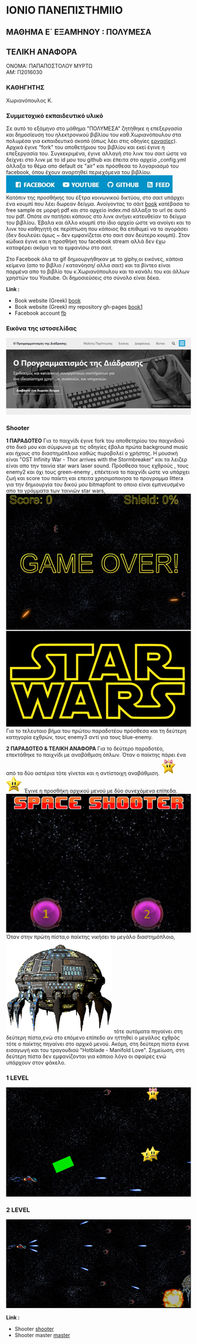 # ΙΟΝΙΟ ΠΑΝΕΠΙΣΤΗΜΙΙΟ
## ΜΑΘΗΜΑ Ε΄ ΕΞΑΜΗΝΟΥ : ΠΟΛΥΜΕΣΑ
## ΤΕΛΙΚΗ ΑΝΑΦΟΡΑ
ΟΝΟΜΑ: ΠΑΠΑΠΟΣΤΟΛΟΥ ΜΥΡΤΩ  
ΑΜ: Π2016030

### ΚΑΘΗΓΗΤΗΣ
Χωριανόπουλος Κ.
	
### Συμμετοχικό εκπαιδευτικό υλικό
Σε αυτό το εξάμηνο στο μάθημα "ΠΟΛΥΜΕΣΑ" ζητήθηκε η επεξεργασία και δημοσίευση του ηλεκτρονικού βιβλίου του καθ.Xωριανόπουλου
στα πολυμέσα για εκπαιδευτικό σκοπό (όπως λέει στις οδηγίες [εργασίες](https://courses-ionio.github.io/projects/)).
Αρχικά έγινε "fork" του αποθετήριου του βιβλίου και εκεί έγινε η επεξεργασία του. 
Συγκεκριμένα, έγινε αλλαγή στο λινκ του σαιτ ώστε να δείχνει 
στο λινκ με το id μου του github και έπειτα στο αρχείο _config.yml άλλαξα το θέμα 
απο default σε "air" και πρόσθεσα το λογαριασμό του facebook, όπου έχουν αναρτηθεί 
περιεχόμενα του βιβλίου.
![Facebook](https://github.com/MyrtoP/gr/blob/gh-pages/site%20report/fb.jpg) 
Κατόπιν της προσθήκης του έξτρα κοινωνικού δικτύου, στο σαιτ υπάρχει ένα κουμπί που λέει δωρεαν δείγμα.
Ανοίγοντας το σάιτ [book](https://leanpub.com/pibook) κατέβασα το free sample σε μορφή pdf 
και στο αρχείο index.md άλλαξα το url σε αυτό του pdf.
Οπότε αν πατήσει κάποιος στο λινκ ανήγει κατευθείαν το δείγμα του βιβλίου. 
Έβαλα και άλλο κουμπί στο ίδιο αρχείο ώστε να ανοίγει και το λινκ του καθηγητή σε περίπτωση που κάποιος
θα επιθυμεί να το αγοράσει (δεν δουλεύει όμως ~ δεν εμφανίζεται στο σαιτ σαν δεύτερο κουμπί).
Στον κώδικα έγινε και η προσθήκη του facebook stream αλλά δεν έχω καταφέρει ακόμα να το εμφανίσω στο σαιτ.

Στο Facebook όλα τα gif δημιουργήθηκαν με το giphy,οι εικόνες, κάποια κείμενα (απο το βιβλιο / κατανόηση/ αλλα σαιτ)
και τα βίντεο είναι παρμένα απο το βιβλίο του κ.Χωριανόπουλου και το κανάλι του και άλλων χρηστών του Youtube.
Οι δημοσιεύσεις στο σύνολο είναι δέκα.

**Link :** 
- Book website (Greek) [book](https://mibook.org/gr) 
- Book website (Greek) my repository gh-pages [book1](https://myrtop.github.io/gr/) 
- Facebook account [fb](https://www.facebook.com/mirto.papa.967)

### Eικόνα της ιστοσελίδας
![Site](https://github.com/MyrtoP/gr/blob/gh-pages/site%20report/site.png)


### Shooter 
**1 ΠΑΡΑΔΟΤΕΟ**
Για το παιχνίδι έγινε fork του αποθετηρίου του παιχνιδιού στο δικό μου 
και σύμφωνα με τις οδηγίες έβαλα πρώτα background music και ήχους στο διαστημόπλοιο καθώς πυροβολεί ο χρήστης.
Η μουσική είναι "OST Infinity War - Thor arrives with the Stormbreaker" και τα λειζερ
είναι απο την ταινία star wars laser sound.
Πρόσθεσα τους εχθρούς , τους enemy2 και όχι τους green-enemy , επέκτεινα το παιχνίδι
ώστε να υπάρχει ζωή και score του παίκτη και επειτα χρησιμοποιησα το προγραμμα
littera για την δημιουργία του δικού μου bitmapfont το οποιο είναι
εμπνευσμένο απο τα γράμματα των ταινιών star wars,
![StarWarsLetters](https://github.com/MyrtoP/Shooter/blob/gh-pages/game%20report/BitmapFont.png)
![StarWarsFont](https://github.com/MyrtoP/Shooter/blob/gh-pages/game%20report/star_wars.png)
Για το τελευταιο βήμα του πρώτου παραδοτέου πρόσθεσα και τη δεύτερη κατηγορία εχθρών, τους enemy3 αντί για τους blue-enemy.

**2 ΠΑΡΑΔΟΤΕΟ & ΤΕΛΙΚΗ ΑΝΑΦΟΡΑ**
Για το δεύτερο παραδοτέο, επεκτάθηκε το παιχνίδι με αναβάθμιση όπλων.
Όταν ο παίκτης πάρει ένα από τα δύο αστέρια τότε γίνεται και η αντίστοιχη αναβάθμιση.
![starOne](https://github.com/MyrtoP/Shooter/blob/gh-pages/game%20report/star.png)
![starTwo](https://github.com/MyrtoP/Shooter/blob/gh-pages/game%20report/mr_star.png)
Έγινε η προσθήκη αρχικού μενού με δύο συνεχόμενα επίπεδα. ![Menu](https://github.com/MyrtoP/Shooter/blob/gh-pages/game%20report/menu.png)
Όταν στην πρώτη πίστα,ο παίκτης νικήσει το μεγάλο διαστημόπλοιο,  ![Enemy](https://github.com/MyrtoP/Shooter/blob/gh-pages/game%20report/output-onlinepngtools%20(1).png)
τότε αυτόματα πηγαίνει στη δεύτερη πίστα,ενώ στο επόμενο επίπεδο αν ηττηθεί ο μεγάλος εχθρός
τότε ο παίκτης πηγαίνει στο αρχικό μενού. Aκόμη, στη δεύτερη πίστα έγινε εισαγωγή και του τραγουδιού "Hotblade - Manifold Love".
Σημείωση, στη δεύτερη πίστα δεν εμφανίζονται για κάποιο λόγο οι σφαίρες ενώ υπάρχουν στον φάκελο.

### 1 LEVEL
![lvl1](https://github.com/MyrtoP/Shooter/blob/gh-pages/game%20report/lvl1.png)
### 2 LEVEL
![lvl2](https://github.com/MyrtoP/Shooter/blob/gh-pages/game%20report/lvl2.png)

**Link :** 
- Shooter [shooter](https://ioniodi.github.io/Shooter/) 
- Shooter master [master](https://myrtop.github.io/Shooter/menu.html)
